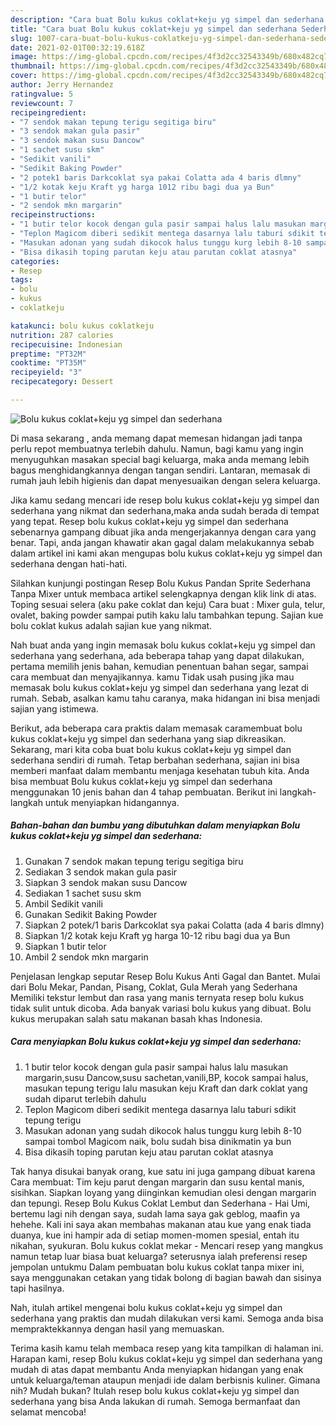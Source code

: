 ```yaml
---
description: "Cara buat Bolu kukus coklat+keju yg simpel dan sederhana Sederhana dan Mudah Dibuat"
title: "Cara buat Bolu kukus coklat+keju yg simpel dan sederhana Sederhana dan Mudah Dibuat"
slug: 1007-cara-buat-bolu-kukus-coklatkeju-yg-simpel-dan-sederhana-sederhana-dan-mudah-dibuat
date: 2021-02-01T00:32:19.618Z
image: https://img-global.cpcdn.com/recipes/4f3d2cc32543349b/680x482cq70/bolu-kukus-coklatkeju-yg-simpel-dan-sederhana-foto-resep-utama.jpg
thumbnail: https://img-global.cpcdn.com/recipes/4f3d2cc32543349b/680x482cq70/bolu-kukus-coklatkeju-yg-simpel-dan-sederhana-foto-resep-utama.jpg
cover: https://img-global.cpcdn.com/recipes/4f3d2cc32543349b/680x482cq70/bolu-kukus-coklatkeju-yg-simpel-dan-sederhana-foto-resep-utama.jpg
author: Jerry Hernandez
ratingvalue: 5
reviewcount: 7
recipeingredient:
- "7 sendok makan tepung terigu segitiga biru"
- "3 sendok makan gula pasir"
- "3 sendok makan susu Dancow"
- "1 sachet susu skm"
- "Sedikit vanili"
- "Sedikit Baking Powder"
- "2 potek1 baris Darkcoklat sya pakai Colatta ada 4 baris dlmny"
- "1/2 kotak keju Kraft yg harga 1012 ribu bagi dua ya Bun"
- "1 butir telor"
- "2 sendok mkn margarin"
recipeinstructions:
- "1 butir telor kocok dengan gula pasir sampai halus lalu masukan margarin,susu Dancow,susu sachetan,vanili,BP, kocok sampai halus, masukan tepung terigu lalu masukan keju Kraft dan dark coklat yang sudah diparut terlebih dahulu"
- "Teplon Magicom diberi sedikit mentega dasarnya lalu taburi sdikit tepung terigu"
- "Masukan adonan yang sudah dikocok halus tunggu kurg lebih 8-10 sampai tombol Magicom naik, bolu sudah bisa dinikmatin ya bun"
- "Bisa dikasih toping parutan keju atau parutan coklat atasnya"
categories:
- Resep
tags:
- bolu
- kukus
- coklatkeju

katakunci: bolu kukus coklatkeju 
nutrition: 287 calories
recipecuisine: Indonesian
preptime: "PT32M"
cooktime: "PT35M"
recipeyield: "3"
recipecategory: Dessert

---
```



![Bolu kukus coklat+keju yg simpel dan sederhana](https://img-global.cpcdn.com/recipes/4f3d2cc32543349b/680x482cq70/bolu-kukus-coklatkeju-yg-simpel-dan-sederhana-foto-resep-utama.jpg)

Di masa  sekarang , anda memang dapat memesan hidangan jadi tanpa perlu repot membuatnya terlebih dahulu. Namun, bagi kamu yang ingin menyuguhkan masakan special bagi keluarga, maka anda memang lebih bagus menghidangkannya dengan tangan sendiri. Lantaran, memasak di rumah jauh lebih higienis dan dapat menyesuaikan dengan selera keluarga.

Jika kamu sedang mencari ide resep bolu kukus coklat+keju yg simpel dan sederhana yang nikmat dan sederhana,maka anda sudah berada di tempat yang tepat. Resep bolu kukus coklat+keju yg simpel dan sederhana  sebenarnya gampang dibuat jika anda mengerjakannya dengan cara yang benar. Tapi, anda jangan khawatir akan gagal dalam melakukannya 
sebab dalam artikel ini kami akan mengupas bolu kukus coklat+keju yg simpel dan sederhana dengan hati-hati.  

Silahkan kunjungi postingan Resep Bolu Kukus Pandan Sprite Sederhana Tanpa Mixer untuk membaca artikel selengkapnya dengan klik link di atas. Toping sesuai selera (aku pake coklat dan keju) Cara buat : Mixer gula, telur, ovalet, baking powder sampai putih kaku lalu tambahkan tepung. Sajian kue bolu coklat kukus adalah sajian kue yang nikmat.

Nah buat anda yang ingin memasak bolu kukus coklat+keju yg simpel dan sederhana yang sederhana, ada beberapa tahap yang dapat dilakukan, pertama memilih jenis bahan, kemudian penentuan bahan segar, sampai cara membuat dan menyajikannya. kamu Tidak usah pusing jika mau memasak bolu kukus coklat+keju yg simpel dan sederhana yang lezat di rumah. Sebab, asalkan kamu  tahu caranya, maka hidangan ini bisa menjadi sajian yang istimewa.

Berikut, ada beberapa cara praktis  dalam memasak caramembuat bolu kukus coklat+keju yg simpel dan sederhana yang siap dikreasikan. Sekarang, mari kita coba buat bolu kukus coklat+keju yg simpel dan sederhana sendiri di rumah. Tetap berbahan sederhana, sajian ini bisa memberi manfaat dalam membantu menjaga kesehatan tubuh kita. Anda bisa membuat Bolu kukus coklat+keju yg simpel dan sederhana menggunakan 10 jenis bahan dan 4 tahap pembuatan. Berikut ini langkah-langkah untuk menyiapkan hidangannya.

<!--inarticleads1-->

##### Bahan-bahan dan bumbu yang dibutuhkan dalam menyiapkan Bolu kukus coklat+keju yg simpel dan sederhana:

1. Gunakan 7 sendok makan tepung terigu segitiga biru
1. Sediakan 3 sendok makan gula pasir
1. Siapkan 3 sendok makan susu Dancow
1. Sediakan 1 sachet susu skm
1. Ambil Sedikit vanili
1. Gunakan Sedikit Baking Powder
1. Siapkan 2 potek/1 baris Darkcoklat sya pakai Colatta (ada 4 baris dlmny)
1. Siapkan 1/2 kotak keju Kraft yg harga 10-12 ribu bagi dua ya Bun
1. Siapkan 1 butir telor
1. Ambil 2 sendok mkn margarin


Penjelasan lengkap seputar Resep Bolu Kukus Anti Gagal dan Bantet. Mulai dari Bolu Mekar, Pandan, Pisang, Coklat, Gula Merah yang Sederhana Memiliki tekstur lembut dan rasa yang manis ternyata resep bolu kukus tidak sulit untuk dicoba. Ada banyak variasi bolu kukus yang dibuat. Bolu kukus merupakan salah satu makanan basah khas Indonesia. 

<!--inarticleads2-->

##### Cara menyiapkan Bolu kukus coklat+keju yg simpel dan sederhana:

1. 1 butir telor kocok dengan gula pasir sampai halus lalu masukan margarin,susu Dancow,susu sachetan,vanili,BP, kocok sampai halus, masukan tepung terigu lalu masukan keju Kraft dan dark coklat yang sudah diparut terlebih dahulu
1. Teplon Magicom diberi sedikit mentega dasarnya lalu taburi sdikit tepung terigu
1. Masukan adonan yang sudah dikocok halus tunggu kurg lebih 8-10 sampai tombol Magicom naik, bolu sudah bisa dinikmatin ya bun
1. Bisa dikasih toping parutan keju atau parutan coklat atasnya


Tak hanya disukai banyak orang, kue satu ini juga gampang dibuat karena Cara membuat: Tim keju parut dengan margarin dan susu kental manis, sisihkan. Siapkan loyang yang diinginkan kemudian olesi dengan margarin dan tepungi. Resep Bolu Kukus Coklat Lembut dan Sederhana - Hai Umi, bertemu lagi nih dengan saya, sudah lama saya gak geblog, maafin ya hehehe. Kali ini saya akan membahas makanan atau kue yang enak tiada duanya, kue ini hampir ada di setiap momen-momen spesial, entah itu nikahan, syukuran. Bolu kukus coklat mekar - Mencari resep yang mangkus namun tetap luar biasa buat keluarga? seterusnya ialah preferensi resep jempolan untukmu Dalam pembuatan bolu kukus coklat tanpa mixer ini, saya menggunakan cetakan yang tidak bolong di bagian bawah dan sisinya tapi hasilnya. 

Nah, itulah artikel mengenai  bolu kukus coklat+keju yg simpel dan sederhana  yang praktis dan mudah dilakukan versi kami. Semoga anda bisa mempraktekkannya dengan hasil yang memuaskan. 

Terima kasih kamu telah membaca resep yang kita tampilkan di halaman ini. Harapan kami, resep  Bolu kukus coklat+keju yg simpel dan sederhana yang mudah di atas dapat membantu Anda menyiapkan hidangan yang enak untuk keluarga/teman ataupun menjadi ide dalam berbisnis kuliner. Gimana nih? Mudah bukan? Itulah resep bolu kukus coklat+keju yg simpel dan sederhana yang bisa Anda lakukan di rumah. Semoga bermanfaat dan selamat mencoba!


